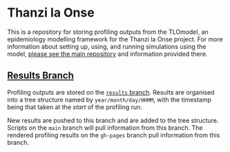 # Thanzi la Onse

This is a repository for storing profiling outputs from the TLOmodel, an epidemiology modelling framework for the Thanzi la Onse project.
For more information about setting up, using, and running simulations using the model, [please see the main repository](https://github.com/UCL/TLOmodel) and information provided there.

## [Results Branch](https://github.com/UCL/TLOmodel-profiling/tree/results)

Profiling outputs are stored on the [`results` branch](https://github.com/UCL/TLOmodel-profiling/tree/results).
Results are organised into a tree structure named by `year/month/day/HHMM`, with the timestamp being that taken at the _start_ of the profiling run.

New results are pushed to this branch and are added to the tree structure.
Scripts on the `main` branch will pull information from this branch.
The rendered profiling results on the `gh-pages` branch pull information from this branch.